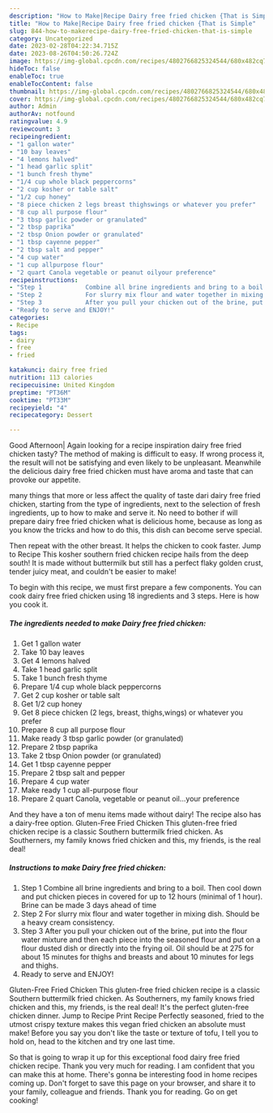 ```yaml
---
description: "How to Make|Recipe Dairy free fried chicken {That is Simple"
title: "How to Make|Recipe Dairy free fried chicken {That is Simple"
slug: 844-how-to-makerecipe-dairy-free-fried-chicken-that-is-simple
category: Uncategorized
date: 2023-02-28T04:22:34.715Z
date: 2023-08-26T04:50:26.724Z
image: https://img-global.cpcdn.com/recipes/4802766825324544/680x482cq70/dairy-free-fried-chicken-recipe-main-photo.jpg
hideToc: false
enableToc: true
enableTocContent: false
thumbnail: https://img-global.cpcdn.com/recipes/4802766825324544/680x482cq70/dairy-free-fried-chicken-recipe-main-photo.jpg
cover: https://img-global.cpcdn.com/recipes/4802766825324544/680x482cq70/dairy-free-fried-chicken-recipe-main-photo.jpg
author: Admin
authorAv: notfound
ratingvalue: 4.9
reviewcount: 3
recipeingredient:
- "1 gallon water"
- "10 bay leaves"
- "4 lemons halved"
- "1 head garlic split"
- "1 bunch fresh thyme"
- "1/4 cup whole black peppercorns"
- "2 cup kosher or table salt"
- "1/2 cup honey"
- "8 piece chicken 2 legs breast thighswings or whatever you prefer"
- "8 cup all purpose flour"
- "3 tbsp garlic powder or granulated"
- "2 tbsp paprika"
- "2 tbsp Onion powder or granulated"
- "1 tbsp cayenne pepper"
- "2 tbsp salt and pepper"
- "4 cup water"
- "1 cup allpurpose flour"
- "2 quart Canola vegetable or peanut oilyour preference"
recipeinstructions:
- "Step 1            Combine all brine ingredients and bring to a boil. Then cool down and put chicken pieces in covered for up to 12 hours (minimal of 1 hour). Brine can be made 3 days ahead of time"
- "Step 2            For slurry mix flour and water together in mixing dish. Should be a heavy cream consistency."
- "Step 3            After you pull your chicken out of the brine, put into the flour water mixture and then each piece into the seasoned flour and put on a flour dusted dish or directly into the frying oil. Oil should be at 275 for about 15 minutes for thighs and breasts and about 10 minutes for legs and thighs."
- "Ready to serve and ENJOY!"
categories:
- Recipe
tags:
- dairy
- free
- fried

katakunci: dairy free fried 
nutrition: 113 calories
recipecuisine: United Kingdom
preptime: "PT36M"
cooktime: "PT33M"
recipeyield: "4"
recipecategory: Dessert

---
```



Good Afternoon| Again looking for a recipe inspiration dairy free fried chicken tasty? The method of making is difficult to easy. If wrong process it, the result will not be satisfying and even likely to be unpleasant. Meanwhile the delicious dairy free fried chicken must have aroma and taste that can provoke our appetite.






many things that more or less affect the quality of taste dari dairy free fried chicken, starting from the type of ingredients, next to the selection of fresh ingredients, up to how to make and serve it. No need to bother if will prepare dairy free fried chicken what is delicious home, because as long as you know the tricks and how to do this, this dish can become serve special.


Then repeat with the other breast. It helps the chicken to cook faster. Jump to Recipe This kosher southern fried chicken recipe hails from the deep south! It is made without buttermilk but still has a perfect flaky golden crust, tender juicy meat, and couldn&#39;t be easier to make!


To begin with this recipe, we must first prepare a few components. You can cook dairy free fried chicken using 18 ingredients and 3 steps. Here is how you cook it.

<!--inarticleads1-->

##### The ingredients needed to make Dairy free fried chicken:

1. Get 1 gallon water
1. Take 10 bay leaves
1. Get 4 lemons halved
1. Take 1 head garlic split
1. Take 1 bunch fresh thyme
1. Prepare 1/4 cup whole black peppercorns
1. Get 2 cup kosher or table salt
1. Get 1/2 cup honey
1. Get 8 piece chicken (2 legs, breast, thighs,wings) or whatever you prefer
1. Prepare 8 cup all purpose flour
1. Make ready 3 tbsp garlic powder (or granulated)
1. Prepare 2 tbsp paprika
1. Take 2 tbsp Onion powder (or granulated)
1. Get 1 tbsp cayenne pepper
1. Prepare 2 tbsp salt and pepper
1. Prepare 4 cup water
1. Make ready 1 cup all-purpose flour
1. Prepare 2 quart Canola, vegetable or peanut oil...your preference


And they have a ton of menu items made without dairy! The recipe also has a dairy-free option. Gluten-Free Fried Chicken This gluten-free fried chicken recipe is a classic Southern buttermilk fried chicken. As Southerners, my family knows fried chicken and this, my friends, is the real deal! 

<!--inarticleads2-->

##### Instructions to make Dairy free fried chicken:

1. Step 1            Combine all brine ingredients and bring to a boil. Then cool down and put chicken pieces in covered for up to 12 hours (minimal of 1 hour). Brine can be made 3 days ahead of time
1. Step 2            For slurry mix flour and water together in mixing dish. Should be a heavy cream consistency.
1. Step 3            After you pull your chicken out of the brine, put into the flour water mixture and then each piece into the seasoned flour and put on a flour dusted dish or directly into the frying oil. Oil should be at 275 for about 15 minutes for thighs and breasts and about 10 minutes for legs and thighs.
1. Ready to serve and ENJOY!

Gluten-Free Fried Chicken This gluten-free fried chicken recipe is a classic Southern buttermilk fried chicken. As Southerners, my family knows fried chicken and this, my friends, is the real deal! It&#39;s the perfect gluten-free chicken dinner. Jump to Recipe Print Recipe Perfectly seasoned, fried to the utmost crispy texture makes this vegan fried chicken an absolute must make! Before you say you don&#39;t like the taste or texture of tofu, I tell you to hold on, head to the kitchen and try one last time. 

So that is going to wrap it up for this exceptional food dairy free fried chicken recipe. Thank you very much for reading. I am confident that you can make this at home. There's gonna be interesting food in home recipes coming up. Don't forget to save this page on your browser, and share it to your family, colleague and friends. Thank you for reading. Go on get cooking!
